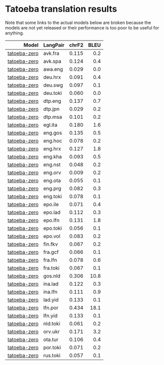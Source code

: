 # Tatoeba translation results

Note that some links to the actual models below are broken
because the models are not yet released or their performance is too poor
to be useful for anything.

| Model            | LangPair   | chrF2      | BLEU     |
|-----------------:|------------|-----------:|---------:|
| [tatoeba-zero](../models/tatoeba-zero) | avk.fra | 0.115 | 0.2 |
| [tatoeba-zero](../models/tatoeba-zero) | avk.spa | 0.124 | 0.4 |
| [tatoeba-zero](../models/tatoeba-zero) | awa.eng | 0.029 | 0.0 |
| [tatoeba-zero](../models/tatoeba-zero) | deu.hrx | 0.091 | 0.4 |
| [tatoeba-zero](../models/tatoeba-zero) | deu.swg | 0.097 | 0.1 |
| [tatoeba-zero](../models/tatoeba-zero) | deu.toki | 0.060 | 0.0 |
| [tatoeba-zero](../models/tatoeba-zero) | dtp.eng | 0.137 | 0.7 |
| [tatoeba-zero](../models/tatoeba-zero) | dtp.jpn | 0.029 | 0.2 |
| [tatoeba-zero](../models/tatoeba-zero) | dtp.msa | 0.101 | 0.2 |
| [tatoeba-zero](../models/tatoeba-zero) | egl.ita | 0.180 | 1.6 |
| [tatoeba-zero](../models/tatoeba-zero) | eng.gos | 0.135 | 0.5 |
| [tatoeba-zero](../models/tatoeba-zero) | eng.hoc | 0.078 | 0.2 |
| [tatoeba-zero](../models/tatoeba-zero) | eng.hrx | 0.127 | 1.8 |
| [tatoeba-zero](../models/tatoeba-zero) | eng.kha | 0.093 | 0.5 |
| [tatoeba-zero](../models/tatoeba-zero) | eng.nst | 0.048 | 0.2 |
| [tatoeba-zero](../models/tatoeba-zero) | eng.orv | 0.009 | 0.2 |
| [tatoeba-zero](../models/tatoeba-zero) | eng.ota | 0.055 | 0.1 |
| [tatoeba-zero](../models/tatoeba-zero) | eng.prg | 0.082 | 0.3 |
| [tatoeba-zero](../models/tatoeba-zero) | eng.toki | 0.078 | 0.1 |
| [tatoeba-zero](../models/tatoeba-zero) | epo.ile | 0.071 | 0.4 |
| [tatoeba-zero](../models/tatoeba-zero) | epo.lad | 0.112 | 0.3 |
| [tatoeba-zero](../models/tatoeba-zero) | epo.lfn | 0.131 | 1.8 |
| [tatoeba-zero](../models/tatoeba-zero) | epo.toki | 0.056 | 0.1 |
| [tatoeba-zero](../models/tatoeba-zero) | epo.vol | 0.083 | 0.2 |
| [tatoeba-zero](../models/tatoeba-zero) | fin.fkv | 0.067 | 0.2 |
| [tatoeba-zero](../models/tatoeba-zero) | fra.gcf | 0.066 | 0.1 |
| [tatoeba-zero](../models/tatoeba-zero) | fra.lfn | 0.078 | 0.6 |
| [tatoeba-zero](../models/tatoeba-zero) | fra.toki | 0.067 | 0.1 |
| [tatoeba-zero](../models/tatoeba-zero) | gos.nld | 0.306 | 10.8 |
| [tatoeba-zero](../models/tatoeba-zero) | ina.lad | 0.122 | 0.3 |
| [tatoeba-zero](../models/tatoeba-zero) | ina.lfn | 0.111 | 0.9 |
| [tatoeba-zero](../models/tatoeba-zero) | lad.yid | 0.133 | 0.1 |
| [tatoeba-zero](../models/tatoeba-zero) | lfn.por | 0.434 | 18.1 |
| [tatoeba-zero](../models/tatoeba-zero) | lfn.yid | 0.133 | 0.1 |
| [tatoeba-zero](../models/tatoeba-zero) | nld.toki | 0.061 | 0.2 |
| [tatoeba-zero](../models/tatoeba-zero) | orv.ukr | 0.171 | 3.2 |
| [tatoeba-zero](../models/tatoeba-zero) | ota.tur | 0.106 | 0.4 |
| [tatoeba-zero](../models/tatoeba-zero) | por.toki | 0.071 | 0.2 |
| [tatoeba-zero](../models/tatoeba-zero) | rus.toki | 0.057 | 0.1 |
